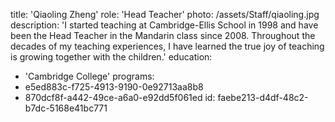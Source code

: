 title: 'Qiaoling Zheng'
role: 'Head Teacher'
photo: /assets/Staff/qiaoling.jpg
description: 'I started teaching at Cambridge-Ellis School in 1998 and have been the Head Teacher in the Mandarin class since 2008. Throughout the decades of my teaching experiences, I have learned the true joy of teaching is growing together with the children.'
education:
  - 'Cambridge College'
programs:
  - e5ed883c-f725-4913-9190-0e92713aa8b8
  - 870dcf8f-a442-49ce-a6a0-e92dd5f061ed
id: faebe213-d4df-48c2-b7dc-5168e41bc771
